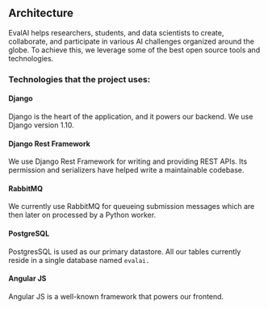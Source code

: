 ## Architecture

EvalAI helps researchers, students, and data scientists to create, collaborate, and participate in various AI challenges organized around the globe. To achieve this, we leverage some of the best open source tools and technologies.

### Technologies that the project uses:

#### Django

Django is the heart of the application, and it powers our backend. We use Django version 1.10.

#### Django Rest Framework

We use Django Rest Framework for writing and providing REST APIs. Its permission and serializers have helped write a maintainable codebase.

#### RabbitMQ

We currently use RabbitMQ for queueing submission messages which are then later on processed by a Python worker.

#### PostgreSQL

PostgresSQL is used as our primary datastore. All our tables currently reside in a single database named `evalai.`

#### Angular JS

Angular JS is a well-known framework that powers our frontend.
